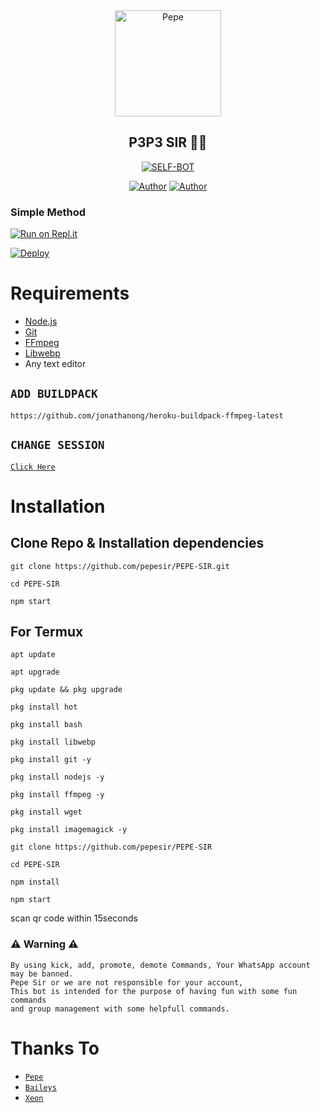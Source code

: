 

<div align="center">
<img src="xeon.jpg" alt="Pepe" width="170" />

## P3P3 SIR 🌝💝

</div>

<p align="center">
<a href="##"><img title="SELF-BOT" src="https://img.shields.io/static/v1?label=Language&message=English&color=blue"></a>
</p>
<p align="center">
 <a href="https://github.com/pepesir"><img title="Author" src="https://img.shields.io/badge/Author-Pepe-blue.svg?style=for-the-badge&logo=github" /></a>  <a href="https://Wa.me/+917736622139?text=Hello"><img title="Author" src="https://img.shields.io/badge/Owner-Pepe-blue.svg?style=for-the-badge&logo=whatsapp" /></a>
<p align="center">
</p>


  ### Simple Method
  
  
[![Run on Repl.it](https://repl.it/badge/github/quiec/whatsAlfa)](https://replit.com/@pepesir/PEPE-SIR-Qr-code?v=1)

[![Deploy](https://www.herokucdn.com/deploy/button.svg)](https://heroku.com/deploy?template=https://github.com/pepesir/PEPE-SIR) 


# Requirements
* [Node.js](https://nodejs.org/en/)
* [Git](https://git-scm.com/downloads)
* [FFmpeg](https://github.com/BtbN/FFmpeg-Builds/releases/download/autobuild-2020-12-08-13-03/ffmpeg-n4.3.1-26-gca55240b8c-win64-gpl-4.3.zip)
* [Libwebp](https://developers.google.com/speed/webp/download)
* Any text editor

## `ADD BUILDPACK`

```
https://github.com/jonathanong/heroku-buildpack-ffmpeg-latest
```

## `CHANGE SESSION`

[`Click Here`](https://github.com/pepesir/PEPE-SIR/blob/master/session.json#L1)


# Installation
## Clone Repo & Installation dependencies


``` 
git clone https://github.com/pepesir/PEPE-SIR.git
```
```
cd PEPE-SIR
```
```
npm start
```

## For Termux
```
apt update
```
```
apt upgrade
```
```
pkg update && pkg upgrade 
```
```
pkg install hot
```
```
pkg install bash
```
```
pkg install libwebp
```
```
pkg install git -y
```
```
pkg install nodejs -y 
```
```
pkg install ffmpeg -y 
```
```
pkg install wget
```
```
pkg install imagemagick -y
```
```
git clone https://github.com/pepesir/PEPE-SIR
```
```
cd PEPE-SIR
```
```
npm install
```
```
npm start
```
scan qr code within 15seconds


### ⚠ Warning ⚠

```
By using kick, add, promote, demote Commands, Your WhatsApp account may be banned.
Pepe Sir or we are not responsible for your account, 
This bot is intended for the purpose of having fun with some fun commands 
and group management with some helpfull commands.

```

 

# Thanks To
* [`Pepe`](https://github.com/pepesir)
* [`Baileys`](https://github.com/adiwajshing/Baileys)
* [`Xeon`](https://github.com/DGXeon)
